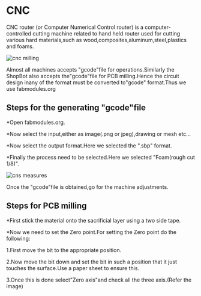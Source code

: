 
# CNC



CNC router (or Computer Numerical Control router) is a computer-controlled cutting machine related to hand held router used for cutting various hard materials,such as wood,composites,aluminum,steel,plastics and foams.  



![cnc milling](https://user-images.githubusercontent.com/32705189/31944677-b6fe66de-b881-11e7-8225-bcff10b5876b.jpg)




Almost all machines accepts "gcode"file for operations.Similarly the ShopBot also accepts the"gcode"file for PCB milling.Hence the circuit design inany of the format must be converted to"gcode" format.Thus we use fabmodules.org


## Steps for the generating "gcode"file



*Open fabmodules.org.




*Now select the input,either as image(.png or jpeg),drawing or mesh etc...




*Now select the output format.Here we selected the ".sbp" format.




*Finally the process need to be selected.Here we selected "Foam(rough cut 1/8)".





![cns measures](https://user-images.githubusercontent.com/32705189/31945791-07b773a6-b885-11e7-897b-599a77745035.png)




Once the "gcode"file is obtained,go for the machine adjustments.





## Steps for PCB milling


*First stick the material onto the sacrificial layer using a two side tape.



*Now we need to set the Zero point.For setting the Zero point do the following:



1.First move the bit to the appropriate position.




2.Now move the bit down and set the bit in such a position that it just touches the surface.Use a paper sheet to ensure this.




3.Once this is done select"Zero axis"and check all the three axis.(Refer the image)


